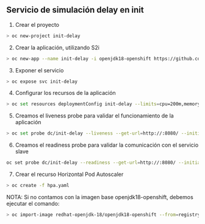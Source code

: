 ## Servicio de simulación delay en init

1. Crear el proyecto

```sh
> oc new-project init-delay
```

2. Crear la aplicación, utilizando S2i

```sh
> oc new-app --name init-delay -i openjdk18-openshift https://github.com/rofrba/examples-openshift --context-dir delay-init
```

3. Exponer el servicio
```sh
> oc expose svc init-delay
```

4. Configurar los recursos de la aplicación
```sh
> oc set resources deploymentConfig init-delay --limits=cpu=200m,memory=512Mi --requests=cpu=100m,memory=256Mi
```

5. Creamos el liveness probe para validar el funcionamiento de la aplicación
```sh
> oc set probe dc/init-delay --liveness --get-url=http://:8080/ --initial-delay-seconds=60 --timeout-seconds=1 --period-seconds=30
```
6. Creamos el readiness probe para validar la comunicación con el servicio slave
```sh
oc set probe dc/init-delay --readiness --get-url=http://:8080/ --initial-delay-seconds=60 --timeout-seconds=1 --period-seconds=30
```

7. Crear el recurso Horizontal Pod Autoscaler
```sh
> oc create -f hpa.yaml
```

NOTA: Si no contamos con la imagen base openjdk18-openshift, debemos ejecutar el comando: 
```sh
> oc import-image redhat-openjdk-18/openjdk18-openshift --from=registry.access.redhat.com/redhat-openjdk-18/openjdk18-openshift --confirm
```
